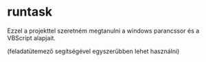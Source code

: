 # runtask
 Ezzel a projekttel szeretném megtanulni a windows parancssor és a VBScript alapjait.

(feladatütemező segítségével egyszerűbben lehet használni)
